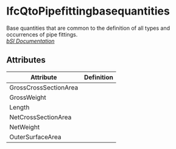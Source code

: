 IfcQtoPipefittingbasequantities
===============================
Base quantities that are common to the definition of all types and occurrences
of pipe fittings.  
[ _bSI
Documentation_](https://standards.buildingsmart.org/IFC/DEV/IFC4_2/FINAL/HTML/schema/ifchvacdomain/qset/qto_pipefittingbasequantities.htm)


Attributes
----------
| Attribute             | Definition   |
|-----------------------|--------------|
| GrossCrossSectionArea |              |
| GrossWeight           |              |
| Length                |              |
| NetCrossSectionArea   |              |
| NetWeight             |              |
| OuterSurfaceArea      |              |
